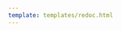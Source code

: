 ```yaml
---
template: templates/redoc.html
---
```


<redoc spec-url="{{base_path}}/apis/restapis/idp.yaml" scroll-y-offset="{{redocly.scroll_y_offset}}"></redoc>

